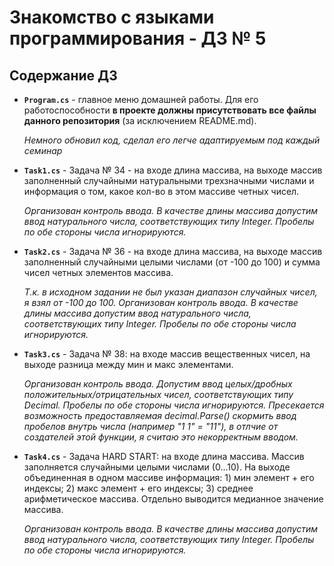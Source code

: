 # Знакомство с языками программирования - ДЗ № 5

## Содержание ДЗ

* **`Program.cs`** - главное меню домашней работы. Для его работоспособности **в проекте должны присутствовать все файлы данного репозитория** (за исключением README.md).

    _Немного обновил код, сделал его легче адаптируемым под каждый семинар_

* **`Task1.cs`** - Задача № 34 - на входе длина массива, на выходе массив заполненный случайными натуральными трехзначными числами и информация о том, какое кол-во в этом массиве четных чисел.

    _Организован контроль ввода. В качестве длины массива допустим ввод натурального числа, соответствующих типу Integer. Пробелы по обе стороны числа игнорируются._

* **`Task2.cs`** - Задача № 36 - на входе длина массива, на выходе массив заполненный случайными целыми числами (от -100 до 100) и сумма чисел четных элементов массива.

    _Т.к. в исходном задании не был указан диапазон случайных чисел, я взял от -100 до 100. Организован контроль ввода. В качестве длины массива допустим ввод натурального числа, соответствующих типу Integer. Пробелы по обе стороны числа игнорируются._

* **`Task3.cs`** - Задача № 38: на входе массив вещественных чисел, на выходе разница между мин и макс элементами.

    _Организован контроль ввода. Допустим ввод целых/дробных положительных/отрицательных чисел, соответствующих типу Decimal. Пробелы по обе стороны числа игнорируются. Пресекается возможность предоставляемая decimal.Parse() скормить ввод пробелов внутрь числа (например "1 1" = "11"), в отлчие от создателей этой функции, я считаю это некорректным вводом._

* **`Task4.cs`** - Задача HARD START: на входе длина массива. Массив заполняется случайными целыми числами (0...10). На выходе объединенная в одном массиве информация: 1) мин элемент + его индексы; 2) макс элемент + его индексы; 3) среднее арифметическое массива. Отдельно выводится медианное значение массива.

    _Организован контроль ввода. В качестве длины массива допустим ввод натурального числа, соответствующих типу Integer. Пробелы по обе стороны числа игнорируются._